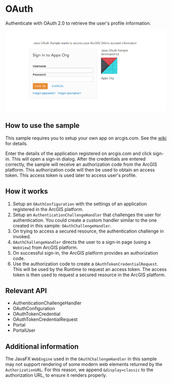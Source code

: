 # OAuth

Authenticate with OAuth 2.0 to retrieve the user's profile information. 

![](OAuth.png)

## How to use the sample

This sample requires you to setup your own app on arcgis.com. See the <a href="https://github.com/Esri/arcgis-runtime-samples-java/wiki/OAuth">wiki</a> for details.

Enter the details of the application registered on arcgis.com and click sign-in.
This will open a sign-in dialog. After the credentials are entered correctly, the sample
will receive an authorization code from the ArcGIS platform. This authorization code will then be used to obtain an
access token. This access token is used later to access user's profile.

## How it works


  1. Setup an `OAuthConfiguration` with the settings of an application registered in the ArcGIS platform.
  2. Setup an `AuthenticationChallengeHandler` that challenges the user for authentication. You could
  create a custom handler similar to the one created in this sample: `OAuthChallengeHandler`.
  3. On trying to access a secured resource, the authentication challenge in invoked.
  4. `OAuthChallengeHandler` directs the user to a sign-in page (using a `WebView`) from ArcGIS platform.
  5. On successful sign-in, the ArcGIS platform provides an authorization code.
  6. Use the authorization code to create a `OAuthTokenCredentialRequest`. This will be used by the Runtime
  to request an access token. The access token is then used to request a secured resource in the ArcGIS platform.


## Relevant API


*   AuthenticationChallengeHandler
*   OAuthConfiguration
*   OAuthTokenCredential
*   OAuthTokenCredentialRequest
*   Portal
*   PortalUser


## Additional information

The JavaFX `WebEngine` used in the `OAuthChallengeHandler` in this sample may not support rendering of some modern web elements returned by the `AuthorizationURL`. For this reason, we append `&display=classic` to the authorization URL, to ensure it renders properly.